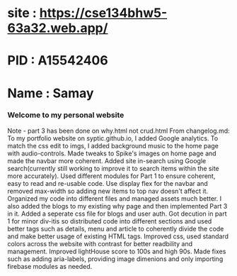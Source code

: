 # site : https://cse134bhw5-63a32.web.app/
# PID : A15542406
# Name : Samay

### Welcome to my personal website ###
Note - part 3 has been done on why.html not crud.html
From changelog.md:
To my portfolio website on syptic.github.io, I added Google analytics.
To match the css edit to imgs, I added background music to the home page with audio-controls.
Made tweaks to Spike's images on home page and made the navbar more coherent.
Added site in-search using Google search(currently still working to improve it to search items within the site more accurately).
Used different modules for Part 1 to ensure coherent, easy to read and re-usable code.
Use display flex for the navbar and removed max-width so adding new items to top nav doesn't affect it.
Organized my code into different files and managed assets much better.
I also added the blogs to my existing why page and then implemented Part 3 in it.
Added a seperate css file for blogs and user auth. 
Got decution in part 1 for minor div-itis so distributed code into different sections and used better tags such as details, menu and article to coherently divide the code and make better usage of existing HTML tags.
Improved css, used standard colors across the website with contrast for better readbility and management.
Improved lightHouse score to 100s and high 90s. Made fixes such as adding aria-labels, providing image dimenions and only importing firebase modules as needed.

